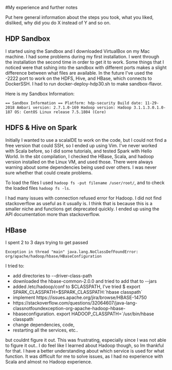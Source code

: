 #My experience and further notes

Put here general information about the steps you took, what you liked, disliked, why did you do X instead of Y and so on.

## HDP Sandbox

I started using the Sandbox and I downloaded VirtualBox on my Mac machine. I had some problems during my first installation. I went through the installation the second time in order to get it to work. 
Some things that I noticed were that sshing into the sandbox with different ports makes a slight difference between what files are available.
In the future I've used the -2222 port to work on the HDFS, Hive, and HBase, which connects to DockerSSH.
I had to run docker-deploy-hdp30.sh to make sandbox-flavor.

Here is my Sandbox Information:

`== Sandbox Information ==
Platform: hdp-security
Build date: 11-29-2018
Ambari version: 2.7.1.0-169
Hadoop version: Hadoop 3.1.1.3.0.1.0-187
OS: CentOS Linux release 7.5.1804 (Core)`

 

## HDFS & Hive on Spark

Initially I wanted to use a scalaIDE to work on the code, but I could not find a free version that could SSH, so I ended up using Vim.
I've never worked with Scala before, so I did some tutorials, and tested Spark with Hello World.
In the sbt compilation, I checked the HBase, Scala, and hadoop version installed on the Linux VM, and used those. There were always warning about some dependencies being used over others. I was never sure whether that could create problems.

To load the files I used 
`hadoop fs -put filename /user/root/`, 
and to check the loaded files
`hadoop fs -ls`. 

I had many issues with connection refused error for Hadoop. I did not find stackoverflow as useful as it usually is. I think that is because this is a smaller niche and functions get deprecated quickly. I ended up using the API documentation more than stackoverflow.


## HBase

I spent 2 to 3 days trying to get passed 

`Exception in thread "main" java.lang.NoClassDefFoundError: org/apache/hadoop/hbase/HBaseConfiguration`
	
I tried to: 
<ul>
<li>add directories to --driver-class-path
<li>downloaded the hbase-common-2.0.0 and tried to add that to --jars
<li>added /etc/hadoop/conf to $CLASSPATH, I've tried $ export SPARK_CLASSPATH=$SPARK_CLASSPATH:`hbase classpath`
<li>implement https://issues.apache.org/jira/browse/HBASE-14750
<li>https://stackoverflow.com/questions/32064607/java-lang-classnotfoundexception-org-apache-hadoop-hbase-<li>hbaseconfiguration. export HADOOP_CLASSPATH=`/usr/bin/hbase classpath`
<li>change dependencies, code, 
<li>restarting all the services, etc.. 
</ul>

but couldnt figure it out.  This was frustrating, especially since I was not able to figure it out.. I do feel like I learned about Hadoop though, so Im thankful for that. I have a better understanding about which service is used for what function. It was difficult for me to solve issues, as I had no experience with Scala and almost no Hadoop experience.
